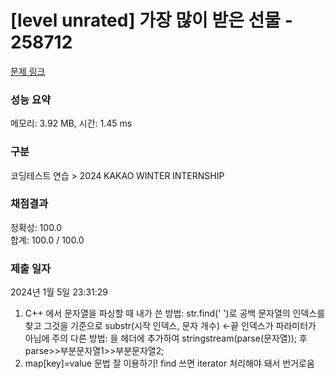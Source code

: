 # [level unrated] 가장 많이 받은 선물 - 258712 

[문제 링크](https://school.programmers.co.kr/learn/courses/30/lessons/258712) 

### 성능 요약

메모리: 3.92 MB, 시간: 1.45 ms

### 구분

코딩테스트 연습 > 2024 KAKAO WINTER INTERNSHIP

### 채점결과

정확성: 100.0<br/>합계: 100.0 / 100.0

### 제출 일자

2024년 1월 5일 23:31:29

1. C++ 에서 문자열을 파싱할 때
내가 쓴 방법: str.find(' ')로 공백 문자열의 인덱스를 찾고 그것을 기준으로 substr(시작 인덱스, 문자 개수) <-끝 인덱스가 파라미터가 아님에 주의
다른 방법: <sstream>을 헤더에 추가하여
stringstream(parse(문자열)); 후 parse>>부분문자열1>>부분문자열2;
2. map[key]=value 문법 잘 이용하기! find 쓰면 iterator 처리해야 돼서 번거로움
